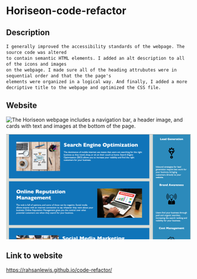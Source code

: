 # Horiseon-code-refactor

## Description
```
I generally improved the accessibility standards of the webpage. The source code was altered 
to contain semantic HTML elements. I added an alt description to all of the icons and images
on the webpage. I made sure all of the heading attrubutes were in sequential order and that the the page's
elements were organized in a logical way. And finally, I added a more decriptive title to the webpage and optimized the CSS file.
```

## Website

![The Horiseon webpage includes a navigation bar, a header image, and cards with text and images at the bottom of the page.](./assets/page2.png)

![The Horiseon webpage includes a navigation bar, a header image, and cards with text and images at the bottom of the page.](./assets/page1.png)


## Link to website

https://rahsanlewis.github.io/code-refactor/
